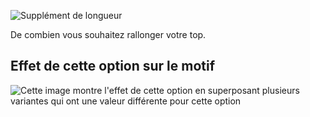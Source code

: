 ![Supplément de longueur](lengthbonus.svg)

De combien vous souhaitez rallonger votre top.

## Effet de cette option sur le motif

![Cette image montre l'effet de cette option en superposant plusieurs variantes qui ont une valeur différente pour cette option](tamiko_lengthbonus_sample.svg "Effet de cette option sur le motif")
